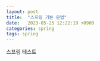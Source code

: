 ```yaml
---
layout: post
title:  "스프링 기본 문법"
date:   2023-05-25 12:22:19 +0900
categories: spring
tags: spring
---
```


스프링 테스트
